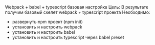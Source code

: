 Webpack + babel + typescript базовая настройка
Цель: В результате получим базовый скелет webpack + typescript проекта
Необходимо:
- развернуть npm проект (npm init)
- установить и настроить webpack
- установить и настроить babel
- установить и настроить typescript через babel preset 
